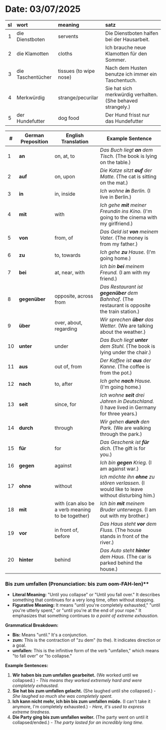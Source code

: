 # Date: 03/07/2025

|sl| wort| meaning| satz|
|:--:|:--|:--|:--|
|1| die Dienstboten|servents| Die Dienstboten halfen bei der Hausarbeit.|
|2| die Klamotten| cloths| Ich brauche neue Klamotten für den Sommer.|
|3|die Taschentücher| tissues (to wipe nose)| Nach dem Husten benutze ich immer ein Taschentuch.|
|4| Merkwürdig| strange/pecurilar| Sie hat sich merkwürdig verhalten. (She behaved strangely.)|
|5| der Hundefutter| dog food| Der Hund frisst nur das Hundefutter|



| # | German Preposition | English Translation | Example Sentence |
|---|---|---|---|
| 1 | **an** | on, at, to | *Das Buch liegt **an** dem Tisch.* (The book is lying on the table.) |
| 2 | **auf** | on, upon | *Die Katze sitzt **auf** der Matte.* (The cat is sitting on the mat.) |
| 3 | **in** | in, inside | *Ich wohne **in** Berlin.* (I live in Berlin.) |
| 4 | **mit** | with | *Ich gehe **mit** meiner Freundin ins Kino.* (I'm going to the cinema with my girlfriend.) |
| 5 | **von** | from, of | *Das Geld ist **von** meinem Vater.* (The money is from my father.) |
| 6 | **zu** | to, towards | *Ich gehe **zu** Hause.* (I'm going home.) |
| 7 | **bei** | at, near, with | *Ich bin **bei** meinem Freund.* (I am with my friend.) |
| 8 | **gegenüber** | opposite, across from | *Das Restaurant ist **gegenüber** dem Bahnhof.* (The restaurant is opposite the train station.) |
| 9 | **über** | over, about, regarding | *Wir sprechen **über** das Wetter.* (We are talking about the weather.) |
| 10 | **unter** | under | *Das Buch liegt **unter** dem Stuhl.* (The book is lying under the chair.) |
| 11 | **aus** | out of, from | *Der Kaffee ist **aus** der Kanne.* (The coffee is from the pot.) |
| 12 | **nach** | to, after | *Ich gehe **nach** Hause.* (I'm going home.) |
| 13 | **seit** | since, for | *Ich wohne **seit** drei Jahren in Deutschland.* (I have lived in Germany for three years.) |
| 14 | **durch** | through | *Wir gehen **durch** den Park.* (We are walking through the park.) |
| 15 | **für** | for | *Das Geschenk ist **für** dich.* (The gift is for you.) |
| 16 | **gegen** | against | *Ich bin **gegen** Krieg.* (I am against war.) |
| 17 | **ohne** | without | *Ich möchte ihn **ohne** zu stören verlassen.* (I would like to leave without disturbing him.) |
| 18 | **mit** | with (can also be a verb meaning to be together) | *Ich bin **mit** meinem Bruder unterwegs.* (I am out with my brother.) |
| 19 | **vor** | in front of, before | *Das Haus steht **vor** dem Fluss.* (The house stands in front of the river.) |
| 20 | **hinter** | behind | *Das Auto steht **hinter** dem Haus.* (The car is parked behind the house.) |

### Bis zum umfallen (Pronunciation: bis zum oom-FAH-len)**

* **Literal Meaning:** "Until you collapse" or "Until you fall over."  It describes something that continues for a very long time, often without stopping.
* **Figurative Meaning:**  It means "until you're completely exhausted," "until you're utterly spent," or "until you're at the end of your rope." It emphasizes that something continues *to a point of extreme exhaustion.*

**Grammatical Breakdown:**

* **Bis:**  Means "until."  It's a conjunction.
* **zum:**  This is the contraction of "zu dem" (to the).  It indicates direction or a goal.
* **umfallen:**  This is the infinitive form of the verb "umfallen," which means "to fall over" or "to collapse."

**Example Sentences:**

1.  **Wir haben bis zum umfallen gearbeitet.** (We worked until we collapsed.) - *This means they worked extremely hard and were completely exhausted.*
2.  **Sie hat bis zum umfallen gelacht.** (She laughed until she collapsed.) - *She laughed so much she was completely spent.*
3.  **Ich kann nicht mehr, ich bin bis zum umfallen müde.** (I can't take it anymore, I'm completely exhausted.) - *Here, it's used to express extreme tiredness.*
4.  **Die Party ging bis zum umfallen weiter.** (The party went on until it collapsed/ended.) - *The party lasted for an incredibly long time.*
